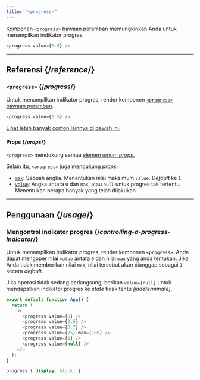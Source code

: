 ```yaml
---
title: "<progress>"
---
```


<Intro>

[Komponen `<progress>` bawaan peramban](https://developer.mozilla.org/en-US/docs/Web/HTML/Element/progress) memungkinkan Anda untuk menampilkan indikator progres.

```js
<progress value={0.5} />
```

</Intro>

<InlineToc />

---

## Referensi {/*reference*/}

### `<progress>` {/*progress*/}

Untuk menampilkan indikator progres, render komponen [`<progress>` bawaan peramban](https://developer.mozilla.org/en-US/docs/Web/HTML/Element/progress).

```js
<progress value={0.5} />
```

[Lihat lebih banyak contoh lainnya di bawah ini.](#usage)

#### Props {/*props*/}

`<progress>` mendukung semua [elemen umum *props*.](/reference/react-dom/components/common#props)

Selain itu, `<progress>` juga mendukung *props*:

* [`max`](https://developer.mozilla.org/en-US/docs/Web/HTML/Element/progress#attr-max): Sebuah angka. Menentukan nilai maksimum `value`. *Default* ke `1`.
* [`value`](https://developer.mozilla.org/en-US/docs/Web/HTML/Element/progress#attr-value): Angka antara `0` dan `max`, atau `null` untuk progres tak tertentu. Menentukan berapa banyak yang telah dilakukan.

---

## Penggunaan {/*usage*/}

### Mengontrol indikator progres {/*controlling-a-progress-indicator*/}

Untuk menampilkan indikator progres, render komponen `<progress>`. Anda dapat mengoper nilai `value` antara `0` dan nilai `max` yang anda tentukan. Jika Anda tidak memberikan nilai `max`, nilai tersebut akan dianggap sebagai `1` secara *default*.

Jika operasi tidak sedang berlangsung, berikan `value={null}` untuk mendapatkan indikator progres ke *state* tidak tentu *(indeterminate)*.

<Sandpack>

```js
export default function App() {
  return (
    <>
      <progress value={0} />
      <progress value={0.5} />
      <progress value={0.7} />
      <progress value={75} max={100} />
      <progress value={1} />
      <progress value={null} />
    </>
  );
}
```

```css
progress { display: block; }
```

</Sandpack>
